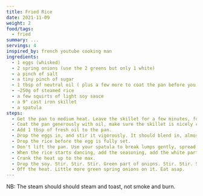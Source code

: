 ```yaml
---
title: Fried Rice
date: 2021-11-09
weight: 2
food/tags:
  - fried
summary: ...
servings: 4
inspired_by: french youtube cooking man
ingredients:
  - 1 eggs (whisked)
  - 2 spring onions (use the 2 greens but only 1 white)
  - a pinch of salt
  - a tiny pinch of sugar
  - 1 tbsp of neutral oil ( plus a few more to coat the pan before you start)
  - ~250g of steamed rice
  - a few squirts of light soy sauce
  - a 9" cast iron skillet
  - a spatula
steps:
  - Get the pan to medium heat. Leave the skillet for a few minutes, for it to accumulate heat.
  - Coat the pan generously with oil, make sure the skillet is nicely coated. Get that oil out in a container to reuse for that same purpose later.
  - Add 1 tbsp of fresh oil to the pan.
  - Drop the eggs in, and stir it vigorously. It should blend in, almost emulsify with the oil in the pan.
  - Drop the rice before the egg is fully set.
  - Don't lift the pan. Use your spatula to break lumps gently, spread the rice, and then flip it on itself. Repeat.
  - When the rice starts dancing, add the seasoning, add the white part of the onions. Stir a little.
  - Crank the heat up to the max.
  - Drop the soy. Stir. Stir. Stir. Green part of onions. Stir. Stir. Stir. No more than a minute total.
  - Off the heat. Little more green spring onions on it. Eat asap.
---
```


NB: The steam should should steam and toast, not smoke and burn.
